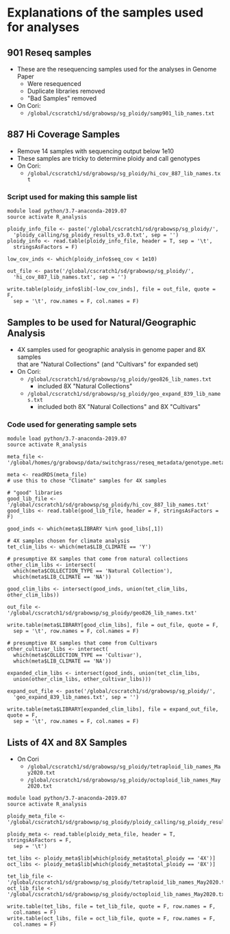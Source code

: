 # Explanations of the samples used for analyses

## 901 Reseq samples
* These are the resequencing samples used for the analyses in Genome Paper
  * Were resequenced
  * Duplicate libraries removed
  * "Bad Samples" removed
* On Cori:
  * `/global/cscratch1/sd/grabowsp/sg_ploidy/samp901_lib_names.txt`

## 887 Hi Coverage Samples
* Remove 14 samples with sequencing output below 1e10
* These samples are tricky to determine ploidy and call genotypes
* On Cori:
  * `/global/cscratch1/sd/grabowsp/sg_ploidy/hi_cov_887_lib_names.txt`
### Script used for making this sample list
```
module load python/3.7-anaconda-2019.07
source activate R_analysis

ploidy_info_file <- paste('/global/cscratch1/sd/grabowsp/sg_ploidy/',
  'ploidy_calling/sg_ploidy_results_v3.0.txt', sep = '')
ploidy_info <- read.table(ploidy_info_file, header = T, sep = '\t',
  stringsAsFactors = F)

low_cov_inds <- which(ploidy_info$seq_cov < 1e10)

out_file <- paste('/global/cscratch1/sd/grabowsp/sg_ploidy/',
  'hi_cov_887_lib_names.txt', sep = '')

write.table(ploidy_info$lib[-low_cov_inds], file = out_file, quote = F,
  sep = '\t', row.names = F, col.names = F)
```

## Samples to be used for Natural/Geographic Analysis
* 4X samples used for geographic analysis in genome paper and 8X samples \
that are "Natural Collections" (and "Cultivars" for expanded set)
* On Cori:
  * `/global/cscratch1/sd/grabowsp/sg_ploidy/geo826_lib_names.txt`
    * included 8X "Natural Collections"
  * `/global/cscratch1/sd/grabowsp/sg_ploidy/geo_expand_839_lib_names.txt`
    * included both 8X "Natural Collections" and 8X "Cultivars"
### Code used for generating sample sets
```
module load python/3.7-anaconda-2019.07
source activate R_analysis

meta_file <- '/global/homes/g/grabowsp/data/switchgrass/reseq_metadata/genotype.metadata.May2020.rds'

meta <- readRDS(meta_file)
# use this to chose "Climate" samples for 4X samples

# "good" libraries
good_lib_file <- '/global/cscratch1/sd/grabowsp/sg_ploidy/hi_cov_887_lib_names.txt'
good_libs <- read.table(good_lib_file, header = F, stringsAsFactors = F)

good_inds <- which(meta$LIBRARY %in% good_libs[,1])

# 4X samples chosen for climate analysis
tet_clim_libs <- which(meta$LIB_CLIMATE == 'Y')

# presumptive 8X samples that come from natural collections
other_clim_libs <- intersect(
  which(meta$COLLECTION_TYPE == 'Natural Collection'),
  which(meta$LIB_CLIMATE == 'NA'))

good_clim_libs <- intersect(good_inds, union(tet_clim_libs, other_clim_libs))

out_file <- '/global/cscratch1/sd/grabowsp/sg_ploidy/geo826_lib_names.txt'

write.table(meta$LIBRARY[good_clim_libs], file = out_file, quote = F,
  sep = '\t', row.names = F, col.names = F)

# presumptive 8X samples that come from Cultivars
other_cultivar_libs <- intersect(
  which(meta$COLLECTION_TYPE == 'Cultivar'),
  which(meta$LIB_CLIMATE == 'NA'))

expanded_clim_libs <- intersect(good_inds, union(tet_clim_libs,
  union(other_clim_libs, other_cultivar_libs)))

expand_out_file <- paste('/global/cscratch1/sd/grabowsp/sg_ploidy/',
  'geo_expand_839_lib_names.txt', sep = '')

write.table(meta$LIBRARY[expanded_clim_libs], file = expand_out_file, quote = F,
  sep = '\t', row.names = F, col.names = F)
```

## Lists of 4X and 8X Samples
* On Cori
  * `/global/cscratch1/sd/grabowsp/sg_ploidy/tetraploid_lib_names_May2020.txt`
  * `/global/cscratch1/sd/grabowsp/sg_ploidy/octoploid_lib_names_May2020.txt`
```
module load python/3.7-anaconda-2019.07
source activate R_analysis

ploidy_meta_file <- '/global/cscratch1/sd/grabowsp/sg_ploidy/ploidy_calling/sg_ploidy_results_v2.0.txt'

ploidy_meta <- read.table(ploidy_meta_file, header = T, stringsAsFactors = F,
  sep = '\t')

tet_libs <- ploidy_meta$lib[which(ploidy_meta$total_ploidy == '4X')]
oct_libs <- ploidy_meta$lib[which(ploidy_meta$total_ploidy == '8X')]

tet_lib_file <- '/global/cscratch1/sd/grabowsp/sg_ploidy/tetraploid_lib_names_May2020.txt'
oct_lib_file <- '/global/cscratch1/sd/grabowsp/sg_ploidy/octoploid_lib_names_May2020.txt'

write.table(tet_libs, file = tet_lib_file, quote = F, row.names = F,
  col.names = F)
write.table(oct_libs, file = oct_lib_file, quote = F, row.names = F,
  col.names = F)
```
